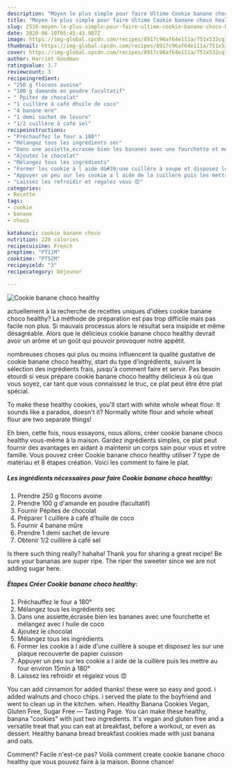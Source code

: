 ```yaml
---
description: "Moyen le plus simple pour faire Ultime Cookie banane choco healthy"
title: "Moyen le plus simple pour faire Ultime Cookie banane choco healthy"
slug: 2516-moyen-le-plus-simple-pour-faire-ultime-cookie-banane-choco-healthy
date: 2020-06-10T05:45:43.987Z
image: https://img-global.cpcdn.com/recipes/8917c96af64e111a/751x532cq70/cookie-banane-choco-healthy-photo-principale-de-la-recette.jpg
thumbnail: https://img-global.cpcdn.com/recipes/8917c96af64e111a/751x532cq70/cookie-banane-choco-healthy-photo-principale-de-la-recette.jpg
cover: https://img-global.cpcdn.com/recipes/8917c96af64e111a/751x532cq70/cookie-banane-choco-healthy-photo-principale-de-la-recette.jpg
author: Harriet Goodman
ratingvalue: 3.7
reviewcount: 3
recipeingredient:
- "250 g flocons avoine"
- "100 g damande en poudre facultatif"
- " Ppites de chocolat"
- "1 cuillère à café dhuile de coco"
- "4 banane mre"
- "1 demi sachet de levure"
- "1/2 cuillère à café sel"
recipeinstructions:
- "Préchauffez le four a 180°"
- "Mélangez tous les ingrédients sec"
- "Dans une assiette,écrasée bien les bananes avec une fourchette et mélangez avec l huile de coco"
- "Ajoutez le chocolat"
- "Mélangez tous les ingrédients"
- "Former les cookie à l aide d&#39;une cuillère à soupe et disposez les sur une plaque recouverte de papier cuisson"
- "Appuyer un peu sur les cookie a l aide de la cuillère puis les mettre au four environ 15min à 180°"
- "Laissez les refroidir et régalez vous 😍"
categories:
- Recette
tags:
- cookie
- banane
- choco

katakunci: cookie banane choco 
nutrition: 220 calories
recipecuisine: French
preptime: "PT11M"
cooktime: "PT52M"
recipeyield: "3"
recipecategory: Déjeuner

---
```



![Cookie banane choco healthy](https://img-global.cpcdn.com/recipes/8917c96af64e111a/751x532cq70/cookie-banane-choco-healthy-photo-principale-de-la-recette.jpg)

actuellement à la recherche de recettes uniques d'idées cookie banane choco healthy? La méthode de préparation est pas trop difficile mais pas facile non plus. Si mauvais processus alors le résultat sera insipide et même désagréable. Alors que le délicieux cookie banane choco healthy devrait avoir un arôme et un goût qui pouvoir provoquer notre appétit.

nombreuses choses qui plus ou moins influencent la qualité gustative de cookie banane choco healthy, start du type d'ingrédients, suivant la sélection des ingrédients frais, jusqu'à comment faire et servir. Pas besoin étourdi si veux prépare cookie banane choco healthy délicieux à où que vous soyez, car tant que vous connaissez le truc, ce plat peut être être plat spécial.

To make these healthy cookies, you&#39;ll start with white whole wheat flour. It sounds like a paradox, doesn&#39;t it? Normally white flour and whole wheat flour are two separate things!


Eh bien, cette fois, nous essayons, nous allons, créer cookie banane choco healthy vous-même à la maison. Gardez ingrédients simples, ce plat peut fournir des avantages en aidant à maintenir un corps sain pour vous et votre famille. Vous pouvez créer Cookie banane choco healthy utiliser 7 type de matériau et 8 étapes création. Voici les comment to faire le plat.

<!--inarticleads1-->

##### Les ingrédients nécessaires pour faire Cookie banane choco healthy:

1. Prendre 250 g flocons avoine
1. Prendre 100 g d&#39;amande en poudre (facultatif)
1. Fournir  Pépites de chocolat
1. Préparer 1 cuillère à café d&#39;huile de coco
1. Fournir 4 banane mûre
1. Prendre 1 demi sachet de levure
1. Obtenir 1/2 cuillère à café sel


Is there such thing really? hahaha! Thank you for sharing a great recipe! Be sure your bananas are super ripe. The riper the sweeter since we are not adding sugar here. 

<!--inarticleads2-->

##### Étapes Créer Cookie banane choco healthy:

1. Préchauffez le four a 180°
1. Mélangez tous les ingrédients sec
1. Dans une assiette,écrasée bien les bananes avec une fourchette et mélangez avec l huile de coco
1. Ajoutez le chocolat
1. Mélangez tous les ingrédients
1. Former les cookie à l aide d&#39;une cuillère à soupe et disposez les sur une plaque recouverte de papier cuisson
1. Appuyer un peu sur les cookie a l aide de la cuillère puis les mettre au four environ 15min à 180°
1. Laissez les refroidir et régalez vous 😍


You can add cinnamon for added thanks! these were so easy and good. i added walnuts and choco chips. i served the plate to the boyfriend and went to clean up in the kitchen. when. Healthy Banana Cookies Vegan, Gluten Free, Sugar Free — Tasting Page. You can make these healthy, banana &#34;cookies&#34; with just two ingredients. It&#39;s vegan and gluten free and a versatile treat that you can eat at breakfast, before a workout, or even as dessert. Healthy banana bread breakfast cookies made with just banana and oats. 


Comment? Facile n'est-ce pas? Voilà comment create cookie banane choco healthy que vous pouvez faire à la maison. Bonne chance!
